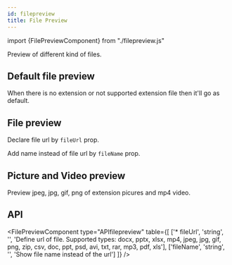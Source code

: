 ```yaml
---
id: filepreview
title: File Preview
---
```


import {FilePreviewComponent} from "./filepreview.js"

<p>Preview of different kind of files.</p>

## Default file preview

<p>When there is no extension or not supported extension file then it'll go as default.</p>
<FilePreviewComponent url="test"/>

## File preview

<p>Declare file url by <code>fileUrl</code> prop. </p>
<FilePreviewComponent url="test.docx"/>
<p>Add name instead of file url by <code>fileName</code> prop. </p>
<FilePreviewComponent url="test.xlsx" name="test"/>

## Picture and Video preview

<p>Preview jpeg, jpg, gif, png of extension picures and mp4 video.</p>
<FilePreviewComponent url="https://erxes.io/static/images/logo/logo_dark_3x.png" />
<FilePreviewComponent url="test.mp4" />

## API

<FilePreviewComponent type="APIfilepreview" table={[
  ['* fileUrl', 'string', '', 'Define url of file. Supported types: docx, pptx, xlsx, mp4, jpeg, jpg, gif, png, zip, csv, doc, ppt, psd, avi, txt, rar, mp3, pdf, xls'],
  ['fileName', 'string', '', 'Show file name instead of the url']
]} />
